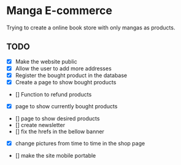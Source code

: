 # Manga E-commerce

Trying to create a online book store with only mangas as products.

## TODO

- [X] Make the website public
- [X] Allow the user to add more addresses
- [X] Register the bought product in the database
- [X] Create a page to show bought products
- [] Function to refund products
- [X] page to show currently bought products
- [] page to show desired products
- [] create newsletter 
- [] fix the hrefs in the bellow banner
- [X] change pictures from time to time in the shop page
- [] make the site mobile portable 
